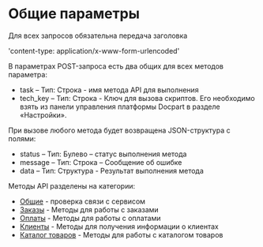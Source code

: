# Общие параметры


Для всех запросов обязательна передача заголовка

'content-type: application/x-www-form-urlencoded'

В параметрах POST-запроса есть два общих для всех методов параметра:
- task – Тип: Строка - имя метода API для выполнения
- tech_key – Тип: Строка - Ключ для вызова скриптов. Его необходимо взять из панели управления платформы Docpart в разделе «Настройки».

При вызове любого метода будет возвращена JSON-структура с полями:

- status – Тип: Булево – статус выполнения метода
- message – Тип: Строка – Сообщение об ошибке
- data – Тип: Структура - Результат выполнения метода

Методы API разделены на категории: 
- [Общие](common_methods.md) - проверка связи с сервисом
- [Заказы](order_methods.md) - Методы для работы с заказами
- [Оплаты](payment_methods.md) - Методы для работы с оплатами
- [Клиенты](users_methods.md) - Методы для получения информации о клиентах
- [Каталог товаров](cat_methods.md) - Методы для работы с каталогом товаров